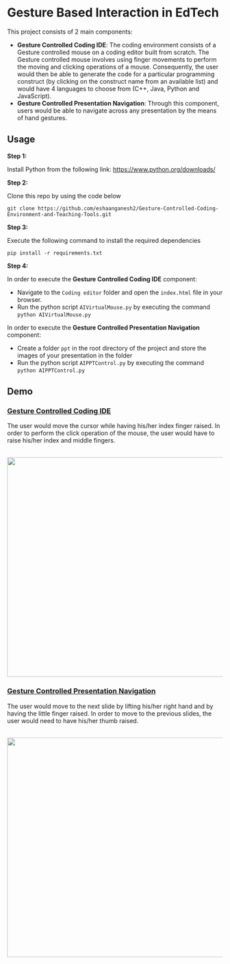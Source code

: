 # Gesture Based Interaction in EdTech

This project consists of 2 main components:
* **Gesture Controlled Coding IDE**: The coding environment consists of a Gesture controlled mouse on a coding editor built from scratch. The Gesture controlled mouse involves using finger movements to perform the moving and clicking operations of a mouse. Consequently, the user would then be able to generate the code for a particular programming construct (by clicking on the construct name from an available list) and would have 4 languages to choose from (C++, Java, Python and JavaScript).   
* **Gesture Controlled Presentation Navigation**: Through this component, users would be able to navigate across any presentation by the means of hand gestures.
## Usage

**Step 1:**

Install Python from the following link: https://www.python.org/downloads/

**Step 2:**

Clone this repo by using the code below

```
git clone https://github.com/eshaanganesh2/Gesture-Controlled-Coding-Environment-and-Teaching-Tools.git
```

**Step 3:**

Execute the following command to install the required dependencies 

```
pip install -r requirements.txt
```

**Step 4:**

In order to execute the **Gesture Controlled Coding IDE** component:
* Navigate to the ```Coding editor``` folder and open the ```index.html``` file in your browser.
* Run the python script `AIVirtualMouse.py` by executing the command ```python AIVirtualMouse.py```

In order to execute the **Gesture Controlled Presentation Navigation** component:
* Create a folder ```ppt``` in the root directory of the project and store the images of your presentation in the folder
* Run the python script `AIPPTControl.py` by executing the command ```python AIPPTControl.py```

## Demo

<h3> <ins> Gesture Controlled Coding IDE </ins> </h3>
The user would move the cursor while having his/her index finger raised. In order to perform the click operation of the mouse, the user would have to raise his/her index and middle fingers.

<br><img src="https://github.com/eshaanganesh2/Gesture-Controlled-Coding-Environment-and-Teaching-Tools/blob/main/demo/gesture_coding_editor.gif" width="512"/>

<h3> <ins> Gesture Controlled Presentation Navigation </ins> </h3>
The user would move to the next slide by lifting his/her right hand and by having the little finger raised. In order to move to the previous slides, the user would need to have his/her thumb raised.

<br><img src="https://github.com/eshaanganesh2/Gesture-Controlled-Coding-Environment-and-Teaching-Tools/blob/main/demo/gesture_ppt_navigation.gif" width="512"/>
